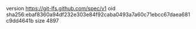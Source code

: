 version https://git-lfs.github.com/spec/v1
oid sha256:ebaf8360a94df232e303e84f92caba0493a7a60c71ebcc67daea681c9dd4641b
size 4897

